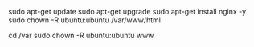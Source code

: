 sudo apt-get update
sudo apt-get upgrade
sudo apt-get install nginx -y
sudo chown -R ubuntu:ubuntu /var/www/html

cd /var
sudo chown -R ubuntu:ubuntu www
